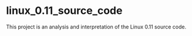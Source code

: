 # linux_0.11_source_code
This project is an analysis and interpretation of the Linux 0.11 source code.
